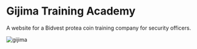 # Gijima Training Academy

A website for a Bidvest protea coin training company for security officers.

![gijima](https://github.com/user-attachments/assets/f2036b5a-8d98-45e2-af32-e31d163ff51c)
